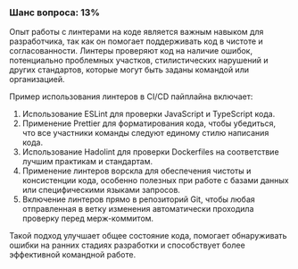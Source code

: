 ### Шанс вопроса: 13%

Опыт работы с линтерами на коде является важным навыком для разработчика, так как он помогает поддерживать код в чистоте и согласованности. Линтеры проверяют код на наличие ошибок, потенциально проблемных участков, стилистических нарушений и других стандартов, которые могут быть заданы командой или организацией.

Пример использования линтеров в CI/CD пайплайна включает:
1. Использование ESLint для проверки JavaScript и TypeScript кода.
2. Применение Prettier для форматирования кода, чтобы убедиться, что все участники команды следуют единому стилю написания кода.
3. Использование Hadolint для проверки Dockerfiles на соответствие лучшим практикам и стандартам.
4. Применение линтеров ворскла для обеспечения чистоты и консистенции кода, особенно полезных при работе с базами данных или специфическими языками запросов.
5. Включение линтеров прямо в репозиторий Git, чтобы любая отправленная в ветку изменения автоматически проходила проверку перед мерж-коммитом.

Такой подход улучшает общее состояние кода, помогает обнаруживать ошибки на ранних стадиях разработки и способствует более эффективной командной работе.